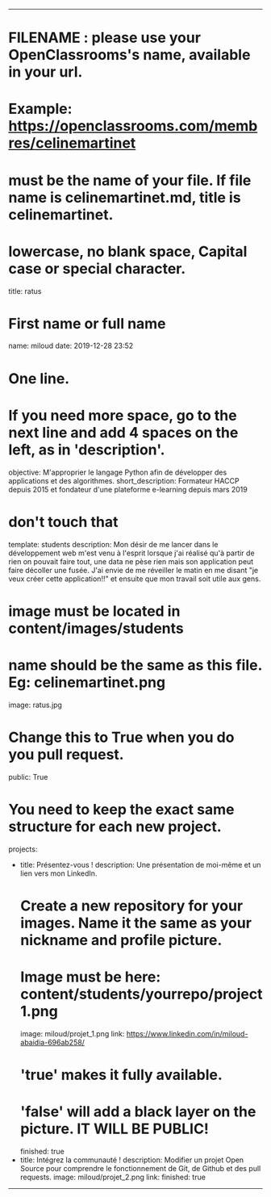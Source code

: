 ---

# FILENAME : please use your OpenClassrooms's name, available in your url.
# Example: https://openclassrooms.com/membres/celinemartinet
# must be the name of your file. If file name is celinemartinet.md, title is celinemartinet.
# lowercase, no blank space, Capital case or special character.
title: ratus

# First name or full name
name: miloud
date: 2019-12-28 23:52

# One line.
# If you need more space, go to the next line and add 4 spaces on the left, as in 'description'.
objective: M'approprier le langage Python afin de développer des applications et des algorithmes.
short_description: Formateur HACCP depuis 2015 et fondateur d'une plateforme e-learning depuis mars 2019

# don't touch that
template: students
description:
    Mon désir de me lancer dans le développement web m'est venu à l'esprit lorsque j'ai réalisé qu'à partir de      rien on pouvait faire tout, une data ne pèse rien mais son application peut faire décoller une fusée. J'ai      envie de me réveiller le matin en me disant "je veux créer cette application!!" et ensuite que mon travail      soit utile aux gens.

# image must be located in content/images/students
# name should be the same as this file. Eg: celinemartinet.png
image: ratus.jpg

# Change this to True when you do you pull request.
public: True

# You need to keep the exact same structure for each new project.
projects:
  - title: Présentez-vous !
    description: Une présentation de moi-même et un lien vers mon LinkedIn.
    # Create a new repository for your images. Name it the same as your nickname and profile picture.
    # Image must be here: content/students/yourrepo/project1.png
    image: miloud/projet_1.png
    link: https://www.linkedin.com/in/miloud-abaidia-696ab258/
    # 'true' makes it fully available.
    # 'false' will add a black layer on the picture. IT WILL BE PUBLIC!
    finished: true
  - title: Intégrez la communauté !
    description: Modifier un projet Open Source pour comprendre le fonctionnement de Git, de Github et des pull requests. 
    image: miloud/projet_2.png
    link: 
    finished: true
  
---